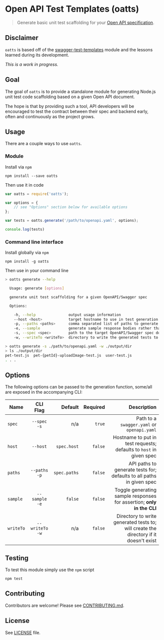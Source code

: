 # Open API Test Templates (oatts)

> Generate basic unit test scaffolding for your [Open API specification](https://www.openapis.org/).

## Disclaimer

`oatts` is based off of the [swagger-test-templates](https://github.com/apigee-127/swagger-test-templates) module and the lessons learned during its development.

_This is a work in progress._

## Goal

The goal of `oatts` is to provide a standalone module for generating Node.js unit test code scaffolding based on a given Open API document.

The hope is that by providing such a tool, API developers will be encouraged to test the contract between their spec and backend early, often and continuously as the project grows.

## Usage

There are a couple ways to use `oatts`.

### Module

Install via `npm`

    npm install --save oatts


Then use it in code
```js
var oatts = require('oatts');

var options = {
    // see "Options" section below for available options
};

var tests = oatts.generate('/path/to/openapi.yaml', options);

console.log(tests)
```

### Command line interface

Install globally via `npm`

    npm install -g oatts


Then use in your command line
```sh
> oatts generate --help

  Usage: generate [options]

  generate unit test scaffolding for a given OpenAPI/Swagger spec

  Options:

    -h, --help               output usage information
    --host <host>            target hostname to use in test generation
    -p, --paths <paths>      comma separated list of paths to generate tests for
    -e, --sample             generate sample response bodies rather than schema, if applicable
    -s, --spec <spec>        path to the target OpenAPI/Swagger spec document to consume
    -w, --writeTo <writeTo>  directory to write the generated tests to file

> oatts generate -s ./path/to/openapi.yaml -w ./output/dir
> ls ./output/dir
pet-test.js  pet-{petId}-uploadImage-test.js  user-test.js 
. . .
```

## Options

The following options can be passed to the generation function, some/all are exposed in the accompanying CLI:

| Name | CLI Flag | Default | Required | Description |
| ---- |:--------:| -------:| --------:| -----------:|
| `spec` | `--spec -s` | n/a | `true` | Path to a `swagger.yaml` or `openapi.yaml` |
| `host` | `--host` | `spec.host` | `false` | Hostname to put in test requests; defaults to `host` in given spec |
| `paths` | `--paths -p` | `spec.paths` | `false` | API paths to generate tests for; defaults to all paths in given spec |
| `sample` | `--sample -e` | `false` | `false` | Toggle generating sample responses for assertion; **only in the CLI** |
| `writeTo` | `--writeTo -w` | n/a | `false` | Directory to write generated tests to; will create the directory if it doesn't exist |

## Testing

To test this module simply use the `npm` script

    npm test

## Contributing

Contributors are welcome! Please see [CONTRIBUTING.md](CONTRIBUTING.md).

## License

See [LICENSE](LICENSE) file.